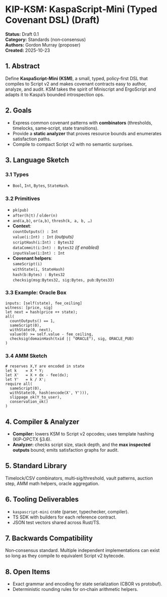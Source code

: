 # KIP-KSM: KaspaScript‑Mini (Typed Covenant DSL) (Draft)

**Status:** Draft 0.1  
**Category:** Standards (non‑consensus)  
**Authors:** Gordon Murray (proposer)  
**Created:** 2025-10-23

## 1. Abstract
Define **KaspaScript‑Mini (KSM)**, a small, typed, policy‑first DSL that compiles to Script v2 and makes covenant contracts easy to author, analyze, and audit. KSM takes the spirit of Miniscript and ErgoScript and adapts it to Kaspa’s bounded introspection ops.

## 2. Goals
- Express common covenant patterns with **combinators** (thresholds, timelocks, same‑script, state transitions).  
- Provide a **static analyzer** that proves resource bounds and enumerates satisfaction paths.  
- Compile to compact Script v2 with no semantic surprises.

## 3. Language Sketch

### 3.1 Types
- `Bool`, `Int`, `Bytes`, `StateHash`.

### 3.2 Primitives
- `pk(pub)`  
- `after(h|t)` / `older(n)`  
- `and(a,b)`, `or(a,b)`, `thresh(k, a, b, …)`  
- **Context**:  
  `countOutputs() : Int`  
  `value(i:Int) : Int` *(outputs)*  
  `scriptHash(i:Int) : Bytes32`  
  `dataCommit(i:Int) : Bytes32` *(if enabled)*  
  `inputValue(i:Int) : Int`  
- **Covenant helpers**:  
  `sameScript(i)`  
  `withState(i, StateHash)`  
  `hash(b:Bytes) : Bytes32`  
  `checksig(msg:Bytes32, sig:Bytes, pub:Bytes33)`

### 3.3 Example: Oracle Box
```
inputs: [self(state), fee_ceiling]
witness: [price, sig]
let next = hash(price ++ state);
all(
  countOutputs() == 1,
  sameScript(0),
  withState(0, next),
  value(0) >= self.value - fee_ceiling,
  checksig(domainHash(txid || "ORACLE"), sig, ORACLE_PUB)
)
```

### 3.4 AMM Sketch
```
# reserves X,Y are encoded in state
let k    = X * Y;
let X'   = X + dx - fee(dx);
let Y'   = k / X';
require all(
  sameScript(0),
  withState(0, hash(encode(X', Y'))),
  slippage_ok(Y_to_user),
  conservation_ok()
)
```

## 4. Compiler & Analyzer
- **Compiler:** lowers KSM to Script v2 opcodes; uses template hashing (KIP‑OPCTX §3.6).  
- **Analyzer:** checks script size, stack depth, and the **max inspected outputs** bound; emits satisfaction graphs for audit.

## 5. Standard Library
Timelock/CSV combinators, multi‑sig/threshold, vault patterns, auction step, AMM math helpers, oracle aggregation.

## 6. Tooling Deliverables
- `kaspascript-mini` crate (parser, typechecker, compiler).  
- TS SDK with builders for each reference contract.  
- JSON test vectors shared across Rust/TS.

## 7. Backwards Compatibility
Non‑consensus standard. Multiple independent implementations can exist so long as they compile to equivalent Script v2 bytecode.

## 8. Open Items
- Exact grammar and encoding for state serialization (CBOR vs protobuf).  
- Deterministic rounding rules for on‑chain arithmetic helpers.
